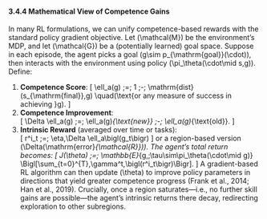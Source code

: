 #### 3.4.4 Mathematical View of Competence Gains

In many RL formulations, we can unify competence-based rewards with the standard policy gradient objective. Let \(\mathcal{M}\) be the environment’s MDP, and let \(\mathcal{G}\) be a (potentially learned) goal space. Suppose in each episode, the agent picks a goal \(g\sim p_{\mathrm{goal}}(\cdot)\), then interacts with the environment using policy \(\pi_\theta(\cdot\mid s,g)\). Define:

1. **Competence Score**: 
   \[
   \ell_a(g) \;=\; 
   1 \;-\; \mathrm{dist}(s_{\mathrm{final}},g)
   \quad(\text{or any measure of success in achieving }g).
   \]
2. **Competence Improvement**:  
   \[
   \Delta \ell_a(g)
   \;=\;
   \ell_a(g)_{\text{new}}
   \;-\;
   \ell_a(g)_{\text{old}}.
   \]
3. **Intrinsic Reward** (averaged over time or tasks):  
   \[
   r^i_t \;=\; \eta\,\Delta \ell_a\bigl(g_t\bigr)
   \]
   or a region-based version \(\Delta(\mathrm{error}_{\mathcal{R}})\). The agent’s total return becomes:
   \[
   J(\theta)
   \;=\;
   \mathbb{E}_{g,\;\tau\sim\pi_\theta(\cdot\mid g)}
   \Bigl[\sum_{t=0}^{T}\,\gamma^t\,\bigl(r^i_t\bigr)\Bigr].
   \]
A gradient-based RL algorithm can then update \(\theta\) to improve policy parameters in directions that yield greater competence progress (Frank et al., 2014; Han et al., 2019). Crucially, once a region saturates—i.e., no further skill gains are possible—the agent’s intrinsic returns there decay, redirecting exploration to other subregions.
